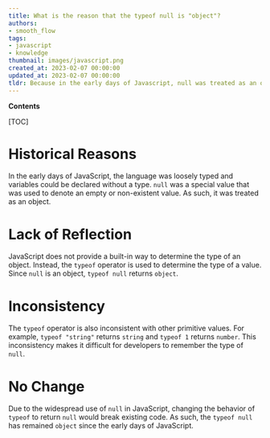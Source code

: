```yaml
---
title: What is the reason that the typeof null is "object"?
authors:
- smooth_flow
tags:
- javascript
- knowledge
thumbnail: images/javascript.png
created_at: 2023-02-07 00:00:00
updated_at: 2023-02-07 00:00:00
tldr: Because in the early days of Javascript, null was treated as an object, and the typeof operator was not updated to reflect this change.
---
```


**Contents**

[TOC]

# Historical Reasons

In the early days of JavaScript, the language was loosely typed and variables could be declared without a type. `null` was a special value that was used to denote an empty or non-existent value. As such, it was treated as an object.

# Lack of Reflection

JavaScript does not provide a built-in way to determine the type of an object. Instead, the `typeof` operator is used to determine the type of a value. Since `null` is an object, `typeof null` returns `object`.

# Inconsistency

The `typeof` operator is also inconsistent with other primitive values. For example, `typeof "string"` returns `string` and `typeof 1` returns `number`. This inconsistency makes it difficult for developers to remember the type of `null`.

# No Change

Due to the widespread use of `null` in JavaScript, changing the behavior of `typeof` to return `null` would break existing code. As such, the `typeof null` has remained `object` since the early days of JavaScript.
